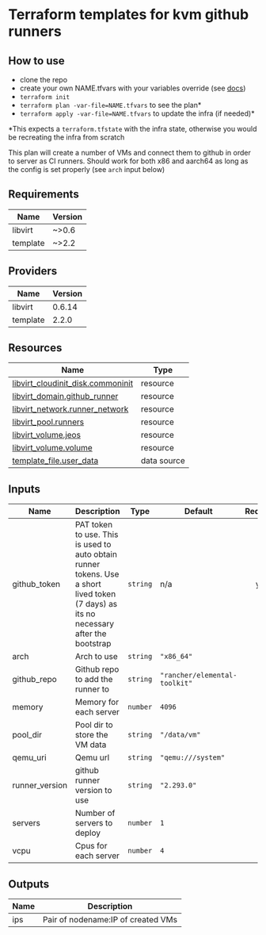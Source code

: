 # Terraform templates for kvm github runners


## How to use

 - clone the repo
 - create your own NAME.tfvars with your variables override (see [docs](https://www.terraform.io/language/values/variables#variable-definitions-tfvars-files))
 - `terraform init`
 - `terraform plan -var-file=NAME.tfvars` to see the plan*
 - `terraform apply -var-file=NAME.tfvars` to update the infra (if needed)*

*This expects a `terraform.tfstate` with the infra state, otherwise you would be recreating the infra from scratch


This plan will create a number of VMs and connect them to github in order to server as CI runners.
Should work for both x86 and aarch64 as long as the config is set properly (see `arch` input below)

<!-- BEGIN_TF_DOCS -->
## Requirements

| Name | Version |
|------|---------|
| libvirt | ~>0.6 |
| template | ~>2.2 |

## Providers

| Name | Version |
|------|---------|
| libvirt | 0.6.14 |
| template | 2.2.0 |

## Resources

| Name | Type |
|------|------|
| [libvirt_cloudinit_disk.commoninit](https://registry.terraform.io/providers/dmacvicar/libvirt/latest/docs/resources/cloudinit_disk) | resource |
| [libvirt_domain.github_runner](https://registry.terraform.io/providers/dmacvicar/libvirt/latest/docs/resources/domain) | resource |
| [libvirt_network.runner_network](https://registry.terraform.io/providers/dmacvicar/libvirt/latest/docs/resources/network) | resource |
| [libvirt_pool.runners](https://registry.terraform.io/providers/dmacvicar/libvirt/latest/docs/resources/pool) | resource |
| [libvirt_volume.jeos](https://registry.terraform.io/providers/dmacvicar/libvirt/latest/docs/resources/volume) | resource |
| [libvirt_volume.volume](https://registry.terraform.io/providers/dmacvicar/libvirt/latest/docs/resources/volume) | resource |
| [template_file.user_data](https://registry.terraform.io/providers/hashicorp/template/latest/docs/data-sources/file) | data source |

## Inputs

| Name | Description | Type | Default | Required |
|------|-------------|------|---------|:--------:|
| github\_token | PAT token to use. This is used to auto obtain runner tokens. Use a short lived token (7 days) as its no necessary after the bootstrap | `string` | n/a | yes |
| arch | Arch to use | `string` | `"x86_64"` | no |
| github\_repo | Github repo to add the runner to | `string` | `"rancher/elemental-toolkit"` | no |
| memory | Memory for each server | `number` | `4096` | no |
| pool\_dir | Pool dir to store the VM data | `string` | `"/data/vm"` | no |
| qemu\_uri | Qemu url | `string` | `"qemu:///system"` | no |
| runner\_version | github runner version to use | `string` | `"2.293.0"` | no |
| servers | Number of servers to deploy | `number` | `1` | no |
| vcpu | Cpus for each server | `number` | `4` | no |

## Outputs

| Name | Description |
|------|-------------|
| ips | Pair of nodename:IP of created VMs |
<!-- END_TF_DOCS -->